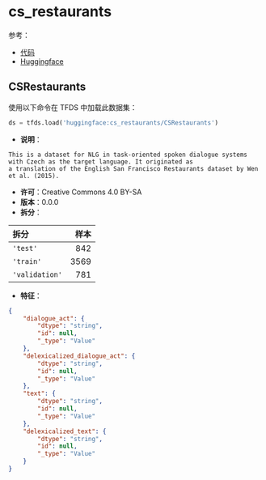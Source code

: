 # cs_restaurants

参考：

- [代码](https://github.com/huggingface/datasets/blob/master/datasets/cs_restaurants)
- [Huggingface](https://huggingface.co/datasets/cs_restaurants)

## CSRestaurants

使用以下命令在 TFDS 中加载此数据集：

```python
ds = tfds.load('huggingface:cs_restaurants/CSRestaurants')
```

- **说明**：

```
This is a dataset for NLG in task-oriented spoken dialogue systems with Czech as the target language. It originated as
a translation of the English San Francisco Restaurants dataset by Wen et al. (2015).
```

- **许可**：Creative Commons 4.0 BY-SA
- **版本**：0.0.0
- **拆分**：

拆分 | 样本
:-- | --:
`'test'` | 842
`'train'` | 3569
`'validation'` | 781

- **特征**：

```json
{
    "dialogue_act": {
        "dtype": "string",
        "id": null,
        "_type": "Value"
    },
    "delexicalized_dialogue_act": {
        "dtype": "string",
        "id": null,
        "_type": "Value"
    },
    "text": {
        "dtype": "string",
        "id": null,
        "_type": "Value"
    },
    "delexicalized_text": {
        "dtype": "string",
        "id": null,
        "_type": "Value"
    }
}
```
